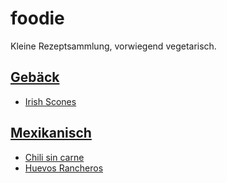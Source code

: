 # foodie

Kleine Rezeptsammlung, vorwiegend vegetarisch.

## [Gebäck](./gebäck/)

* [Irish Scones](./gebäck/irish_scones.md)

## [Mexikanisch](./mex/)

* [Chili sin carne](./mex/chili_sin_carne.md)
* [Huevos Rancheros](./mex/huevos_rancheros.md)

